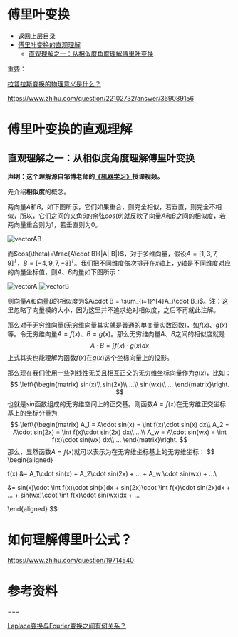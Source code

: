 # 傅里叶变换

* [返回上层目录](../calculus.md)
* [傅里叶变换的直观理解](#傅里叶变换的直观理解)
  * [直观理解之一：从相似度角度理解傅里叶变换](#直观理解之一：从相似度角度理解傅里叶变换)



重要：

[拉普拉斯变换的物理意义是什么？](https://www.zhihu.com/question/22102732/answer/290339137?group_id=934197907310129152#comment-381616429)

https://www.zhihu.com/question/22102732/answer/369089156



# 傅里叶变换的直观理解

## 直观理解之一：从相似度角度理解傅里叶变换

**声明：这个理解源自邹博老师的[《机器学习》](http://www.chinahadoop.cn/course/982/learn#lesson/18658)授课视频。**

先介绍**相似度**的概念。

两向量$A$和$B$，如下图所示，它们如果重合，则完全相似，若垂直，则完全不相似，所以，它们之间的夹角$\theta$的余弦$cos(\theta)$就反映了向量$A$和$B$之间的相似度，若两向量重合则为1，若垂直则为0。

![vectorAB](pic/vectorAB.jpg)

而$cos(\theta)=\frac{A\cdot B}{|A||B|}$，对于多维向量，假设$A = [1, 3, 7, 9]^{T}$，$B = [-4, 9, 7, -3]^{T}$。我们把不同维度依次排开在$x$轴上，$y$轴是不同维度对应的向量坐标值，则$A$、$B$向量如下图所示：

![vectorA](pic/vectorA.jpg)                 ![vectorB](pic/vectorB.jpg)

则向量$A$和向量$B$的相似度为$A\cdot B = \sum_{i=1}^{4}A_i\cdot B_i$。注：这里忽略了向量模的大小，因为这里并不追求绝对相似度，之后不再就此注解。

那么对于无穷维向量(无穷维向量其实就是普通的单变量实数函数)，如$f(x)$、$g(x)$等。令无穷维向量$A = f(x)$、$B = g(x)$。那么无穷维向量$A$、$B$之间的相似度就是
$$
A\cdot B = \int f(x)\cdot g(x)dx
$$
上式其实也能理解为函数$f(x)$在$g(x)$这个坐标向量上的投影。

那么现在我们使用一些列线性无关且相互正交的无穷维坐标向量作为$g(x)$，比如：
$$
\left\{\begin{matrix}
sin(x)\\
sin(2x)\\
...\\
sin(wx)\\
...
\end{matrix}\right.
$$
也就是$sin$函数组成的无穷维空间上的正交基。则函数$A = f(x)$在无穷维正交坐标基上的坐标分量为
$$
\left\{\begin{matrix}
A_1 = A\cdot sin(x) = \int f(x)\cdot sin(x) dx\\ 
A_2 = A\cdot sin(2x) = \int f(x)\cdot sin(2x) dx\\ 
...\\ 
A_w = A\cdot sin(wx) = \int f(x)\cdot sin(wx) dx\\ 
...
\end{matrix}\right.
$$
那么，显然函数$A = f(x)​$就可以表示为在无穷维坐标基上的无穷维坐标：
$$
\begin{aligned}

f(x) &= A_1\cdot sin(x) + A_2\cdot sin(2x) + ... + A_w \cdot sin(wx) + ...\\

&= sin(x)\cdot \int f(x)\cdot sin(x)dx +  sin(2x)\cdot \int f(x)\cdot sin(2x)dx + ... + sin(wx)\cdot \int f(x)\cdot sin(wx)dx + ...

\end{aligned}
$$

# 如何理解傅里叶公式？

https://www.zhihu.com/question/19714540



# 参考资料



===

[Laplace变换与Fourier变换之间有何关系？](https://zhuanlan.zhihu.com/p/130933080)

